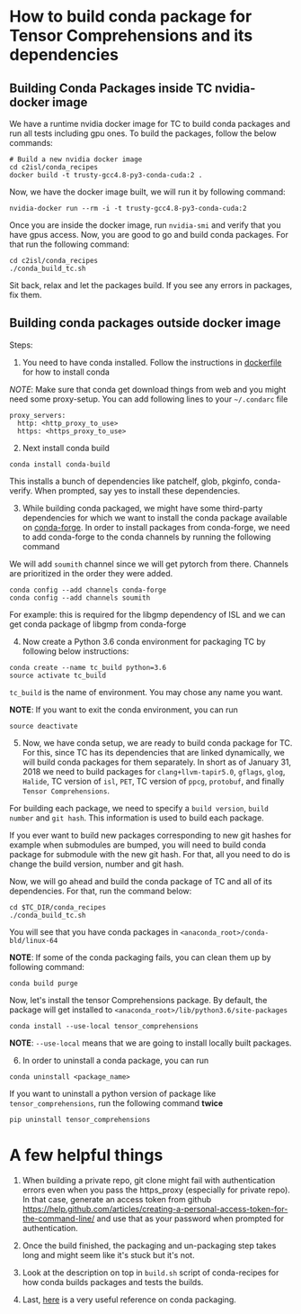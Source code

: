 # How to build conda package for Tensor Comprehensions and its dependencies

## Building Conda Packages inside TC nvidia-docker image

We have a runtime nvidia docker image for TC to build conda packages and run all
tests including gpu ones. To build the packages, follow the below commands:

```Shell
# Build a new nvidia docker image
cd c2isl/conda_recipes
docker build -t trusty-gcc4.8-py3-conda-cuda:2 .
```

Now, we have the docker image built, we will run it by following command:

```Shell
nvidia-docker run --rm -i -t trusty-gcc4.8-py3-conda-cuda:2
```

Once you are inside the docker image, run `nvidia-smi` and verify that you have
gpus access. Now, you are good to go and build conda packages. For that run the
following command:

```Shell
cd c2isl/conda_recipes
./conda_build_tc.sh
```

Sit back, relax and let the packages build. If you see any errors in packages, fix them.

## Building conda packages outside docker image

Steps:
1. You need to have conda installed. Follow the instructions in [dockerfile](https://github.com/nicolasvasilache/c2isl/tree/master/docker/linux-trusty-gcc4.8-tapir5.0-cuda8-cudnn6-py3-conda) for how to install conda

*NOTE*: Make sure that conda get download things from web and you might need some
proxy-setup. You can add following lines to your `~/.condarc` file

```
proxy_servers:
  http: <http_proxy_to_use>
  https: <https_proxy_to_use>
```

2. Next install conda build

```Shell
conda install conda-build
```

This installs a bunch of dependencies like patchelf, glob, pkginfo, conda-verify.
When prompted, say yes to install these dependencies.

3. While building conda packaged, we might have some third-party dependencies for which we want to install the conda package available on [conda-forge](https://github.com/conda-forge/feedstocks). In order to install packages from conda-forge, we need to add conda-forge to the conda channels by running the following command

We will add `soumith` channel since we will get pytorch from there. Channels are prioritized in the order they were added.

```Shell
conda config --add channels conda-forge
conda config --add channels soumith
```

For example: this is required for the libgmp dependency of ISL and we can get
conda package of libgmp from conda-forge

4. Now create a Python 3.6 conda environment for packaging TC by following below
instructions:

```Shell
conda create --name tc_build python=3.6
source activate tc_build
```

`tc_build` is the name of environment. You may chose any name you want.

**NOTE**: If you want to exit the conda environment, you can run

```Shell
source deactivate
```

5. Now, we have conda setup, we are ready to build conda package for TC. For this,
since TC has its dependencies that are linked dynamically, we will build conda
packages for them separately. In short as of January 31, 2018 we need to build
packages for `clang+llvm-tapir5.0`, `gflags`, `glog`, `Halide`, TC version of `isl`, `PET`, TC version of `ppcg`, `protobuf`, and finally `Tensor Comprehensions`.

For building each package, we need to specify a `build version`, `build number` and
`git hash`. This information is used to build each package.

If you ever want to build new packages corresponding to new git hashes for example
when submodules are bumped, you will need to build conda package for submodule
with the new git hash. For that, all you need to do is change the build version,
number and git hash.

Now, we will go ahead and build the conda package of TC and all of its dependencies. For that, run the command below:

```Shell
cd $TC_DIR/conda_recipes
./conda_build_tc.sh
```

You will see that you have conda packages in `<anaconda_root>/conda-bld/linux-64`

**NOTE**: If some of the conda packaging fails, you can clean them up by following
command:

```Shell
conda build purge
```

Now, let's install the tensor Comprehensions package. By default, the package
will get installed to `<anaconda_root>/lib/python3.6/site-packages`

```Shell
conda install --use-local tensor_comprehensions
```

**NOTE**: `--use-local` means that we are going to install locally built packages.

6. In order to uninstall a conda package, you can run

```Shell
conda uninstall <package_name>
```

If you want to uninstall a python version of package like `tensor_comprehensions`,
run the following command **twice**

```Shell
pip uninstall tensor_comprehensions
```

# A few helpful things
1. When building a private repo, git clone might fail with authentication errors
even when you pass the https_proxy (especially for private repo). In that case,
generate an access token from github https://help.github.com/articles/creating-a-personal-access-token-for-the-command-line/
and use that as your password when prompted for authentication.

2. Once the build finished, the packaging and un-packaging step takes long
and might seem like it's stuck but it's not.

3. Look at the description on top in `build.sh` script of conda-recipes for how
conda builds packages and tests the builds.

4. Last, [here](https://conda.io/docs/user-guide/tasks/index.html) is a very useful reference on conda packaging.
